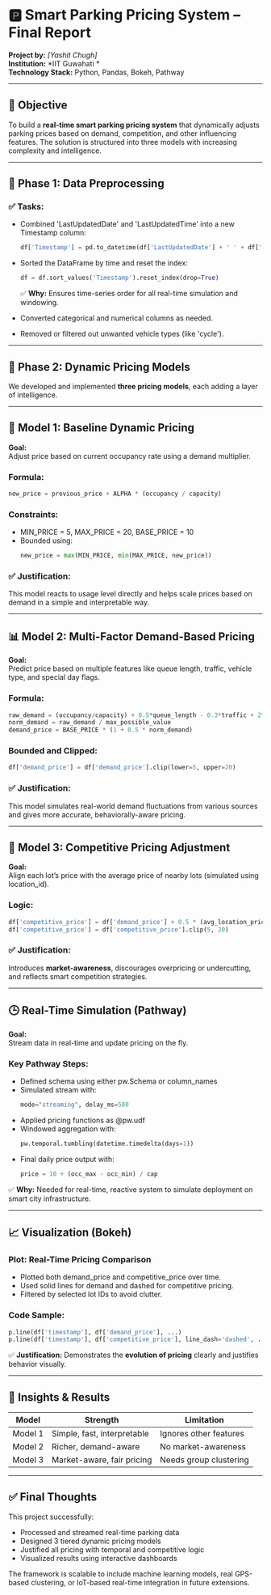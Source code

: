 
# 🅿️ Smart Parking Pricing System – Final Report
**Project by:** *[Yashit Chugh]*  
**Institution:** *IIT Guwahati *  
**Technology Stack:** Python, Pandas, Bokeh, Pathway  

---

## 📌 Objective

To build a **real-time smart parking pricing system** that dynamically adjusts parking prices based on demand, competition, and other influencing features. The solution is structured into three models with increasing complexity and intelligence.

---

## 📁 Phase 1: Data Preprocessing

### ✅ Tasks:
- Combined 'LastUpdatedDate' and 'LastUpdatedTime' into a new Timestamp column:
  ```python
  df['Timestamp'] = pd.to_datetime(df['LastUpdatedDate'] + ' ' + df['LastUpdatedTime'], format='%d-%m-%Y %H:%M:%S')
  ```
- Sorted the DataFrame by time and reset the index:
  ```python
  df = df.sort_values('Timestamp').reset_index(drop=True)
  ```
  ✅ **Why:** Ensures time-series order for all real-time simulation and windowing.

- Converted categorical and numerical columns as needed.
- Removed or filtered out unwanted vehicle types (like 'cycle').

---

## 🔁 Phase 2: Dynamic Pricing Models

We developed and implemented **three pricing models**, each adding a layer of intelligence.

---

## 🧮 Model 1: **Baseline Dynamic Pricing**

**Goal:**  
Adjust price based on current occupancy rate using a demand multiplier.

### Formula:
```python
new_price = previous_price + ALPHA * (occupancy / capacity)
```

### Constraints:
- MIN_PRICE = 5, MAX_PRICE = 20, BASE_PRICE = 10
- Bounded using:
  ```python
  new_price = max(MIN_PRICE, min(MAX_PRICE, new_price))
  ```

### ✅ Justification:
This model reacts to usage level directly and helps scale prices based on demand in a simple and interpretable way.

---

## 📊 Model 2: **Multi-Factor Demand-Based Pricing**

**Goal:**  
Predict price based on multiple features like queue length, traffic, vehicle type, and special day flags.

### Formula:
```python
raw_demand = (occupancy/capacity) + 0.5*queue_length - 0.3*traffic + 2*special_day + weight(vehicle_type)
norm_demand = raw_demand / max_possible_value
demand_price = BASE_PRICE * (1 + 0.5 * norm_demand)
```

### Bounded and Clipped:
```python
df['demand_price'] = df['demand_price'].clip(lower=5, upper=20)
```

### ✅ Justification:
This model simulates real-world demand fluctuations from various sources and gives more accurate, behaviorally-aware pricing.

---

## 🔄 Model 3: **Competitive Pricing Adjustment**

**Goal:**  
Align each lot’s price with the average price of nearby lots (simulated using location_id).

### Logic:
```python
df['competitive_price'] = df['demand_price'] + 0.5 * (avg_location_price - df['demand_price'])
df['competitive_price'] = df['competitive_price'].clip(5, 20)
```

### ✅ Justification:
Introduces **market-awareness**, discourages overpricing or undercutting, and reflects smart competition strategies.

---

## 🕒 Real-Time Simulation (Pathway)

**Goal:**  
Stream data in real-time and update pricing on the fly.

### Key Pathway Steps:
- Defined schema using either pw.Schema or column_names
- Simulated stream with:
  ```python
  mode="streaming", delay_ms=500
  ```
- Applied pricing functions as @pw.udf
- Windowed aggregation with:
  ```python
  pw.temporal.tumbling(datetime.timedelta(days=1))
  ```
- Final daily price output with:
  ```python
  price = 10 + (occ_max - occ_min) / cap
  ```

✅ **Why:** Needed for real-time, reactive system to simulate deployment on smart city infrastructure.

---

## 📈 Visualization (Bokeh)

### Plot: Real-Time Pricing Comparison
- Plotted both demand_price and competitive_price over time.
- Used solid lines for demand and dashed for competitive pricing.
- Filtered by selected lot IDs to avoid clutter.

### Code Sample:
```python
p.line(df['timestamp'], df['demand_price'], ...)
p.line(df['timestamp'], df['competitive_price'], line_dash='dashed', ...)
```

✅ **Justification:** Demonstrates the **evolution of pricing** clearly and justifies behavior visually.

---

## 🧠 Insights & Results

| Model     | Strength                     | Limitation                     |
|-----------|------------------------------|--------------------------------|
| Model 1   | Simple, fast, interpretable  | Ignores other features         |
| Model 2   | Richer, demand-aware         | No market-awareness            |
| Model 3   | Market-aware, fair pricing   | Needs group clustering         |

---

## ✅ Final Thoughts

This project successfully:
- Processed and streamed real-time parking data
- Designed 3 tiered dynamic pricing models
- Justified all pricing with temporal and competitive logic
- Visualized results using interactive dashboards

The framework is scalable to include machine learning models, real GPS-based clustering, or IoT-based real-time integration in future extensions.
